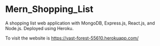 # Mern_Shopping_List
A shopping list web application with MongoDB, Express.js, React.js, and Node.js. Deployed using Heroku.

To visit the website is https://vast-forest-55610.herokuapp.com/
